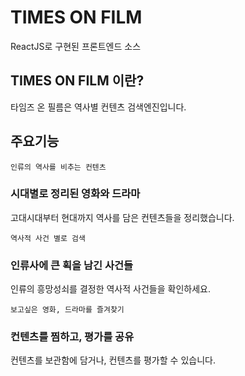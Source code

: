 # TIMES ON FILM

ReactJS로 구현된 프론트엔드 소스

## TIMES ON FILM 이란?

타임즈 온 필름은 역사별 컨텐츠 검색엔진입니다.

## 주요기능

`인류의 역사를 비추는 컨텐츠`

### 시대별로 정리된 영화와 드라마

고대시대부터 현대까지 역사를 담은 컨텐츠들을 정리했습니다.

`역사적 사건 별로 검색`

### 인류사에 큰 획을 남긴 사건들

인류의 흥망성쇠를 결정한 역사적 사건들을 확인하세요.

`보고싶은 영화, 드라마를 즐겨찾기`

### 컨텐츠를 찜하고, 평가를 공유

컨텐츠를 보관함에 담거나, 컨텐츠를 평가할 수 있습니다.
